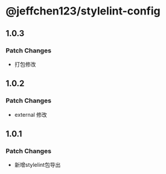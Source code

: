 # @jeffchen123/stylelint-config

## 1.0.3

### Patch Changes

- 打包修改

## 1.0.2

### Patch Changes

- external 修改

## 1.0.1

### Patch Changes

- 新增stylelint包导出
